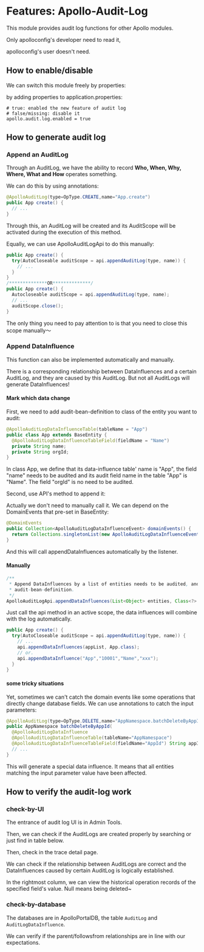 # Features: Apollo-Audit-Log

This module provides audit log functions for other Apollo modules.

Only apolloconfig's developer need to read it, 

apolloconfig's user doesn't need.

## How to enable/disable

We can switch this module freely by properties:

by adding properties to application.properties:

```
# true: enabled the new feature of audit log
# false/missing: disable it
apollo.audit.log.enabled = true
```

## How to generate audit log

### Append an AuditLog

Through an AuditLog, we have the ability to record **Who, When, Why, Where, What and How** operates something.

We can do this by using annotations:

```java
@ApolloAuditLog(type=OpType.CREATE,name="App.create")
public App create() {
  // ...
}
```

Through this, an AuditLog will be created and its AuditScope will be activated during the execution of this method.

Equally, we can use ApolloAuditLogApi to do this manually:

```java
public App create() {
  try(AutoCloseable auditScope = api.appendAuditLog(type, name)) {
    // ...
  }
}
/**************OR**************/
public App create() {
  Autocloseable auditScope = api.appendAuditLog(type, name);
  // ...
  auditScope.close();
}
```

The only thing you need to pay attention to is that you need to close this scope manually～

### Append DataInfluence

This function can also be implemented automatically and manually.

There is a corresponding relationship between DataInfluences and a certain AuditLog, and they are caused by this AuditLog. But not all AuditLogs will generate DataInfluences!

#### Mark which data change

First, we need to add audit-bean-definition to class of the entity you want to audit:

```java
@ApolloAuditLogDataInfluenceTable(tableName = "App")
public class App extends BaseEntity {
  @ApolloAuditLogDataInfluenceTableField(fieldName = "Name")
  private String name;
  private String orgId;
}
```

In class App, we define that its data-influence table' name is "App", the field "name" needs to be audited and its audit field name in the table "App" is "Name". The field "orgId" is no need to be audited.

Second, use API's method to append it:

Actually we don't need to manually call it. We can depend on the DomainEvents that pre-set in BaseEntity:

```java
@DomainEvents
public Collection<ApolloAuditLogDataInfluenceEvent> domainEvents() {
  return Collections.singletonList(new ApolloAuditLogDataInfluenceEvent(this.getClass(), this));
}
```

And this will call appendDataInfluences automatically by the listener.

#### Manually

```java
/**
 * Append DataInfluences by a list of entities needs to be audited, and their
 * audit-bean-definition.
 */
ApolloAuditLogApi.appendDataInfluences(List<Object> entities, Class<?> beanDefinition);
```

Just call the api method in an active scope, the data influences will combine with the log automatically.

```java
public App create() {
  try(AutoCloseable auditScope = api.appendAuditLog(type, name)) {
    // ...
    api.appendDataInfluences(appList, App.class);
  	// or.
  	api.appendDataInfluence("App","10001","Name","xxx");
  }
}
```

#### some tricky situations

Yet, sometimes we can't catch the domain events like some operations that directly change database fields. We can use annotations to catch the input parameters:

```java
@ApolloAuditLog(type=OpType.DELETE,name="AppNamespace.batchDeleteByAppId")
public AppNamespace batchDeleteByAppId(
  @ApolloAuditLogDataInfluence
  @ApolloAuditLogDataInfluenceTable(tableName="AppNamespace")
  @ApolloAuditLogDataInfluenceTableField(fieldName="AppId") String appId) {
  // ...
}
```

This will generate a special data influence. It means that all entities matching the input parameter value have been affected.

## How to verify the audit-log work

### check-by-UI

The entrance of audit log UI is in Admin Tools.

Then, we can check if the AuditLogs are created properly by searching or just find in table below.

Then, check in the trace detail page.

We can check if the relationship between AuditLogs are correct and the DataInfluences caused by certain AuditLog is logically established.

In the rightmost column, we can view the historical operation records of the specified field's value. Null means being deleted~

### check-by-database

The databases are in ApolloPortalDB, the table `AuditLog` and `AuditLogDataInfluence`.

We can verify if the parent/followsfrom relationships are in line with our expectations.